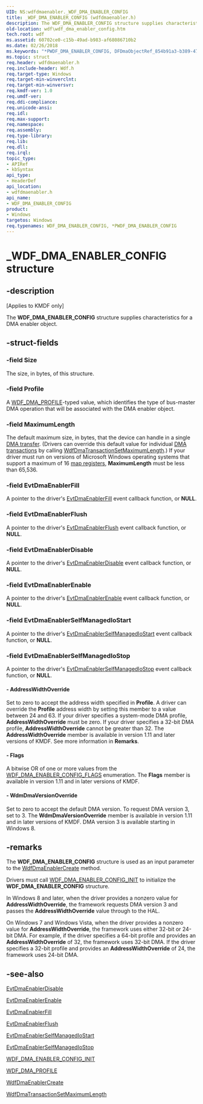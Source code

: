 ```yaml
---
UID: NS:wdfdmaenabler._WDF_DMA_ENABLER_CONFIG
title: _WDF_DMA_ENABLER_CONFIG (wdfdmaenabler.h)
description: The WDF_DMA_ENABLER_CONFIG structure supplies characteristics for a DMA enabler object.
old-location: wdf\wdf_dma_enabler_config.htm
tech.root: wdf
ms.assetid: 60702ce0-c15b-49ad-b983-af68086710b2
ms.date: 02/26/2018
ms.keywords: "*PWDF_DMA_ENABLER_CONFIG, DFDmaObjectRef_854b91a3-b389-47a9-bc88-d4796025f73e.xml, PWDF_DMA_ENABLER_CONFIG, PWDF_DMA_ENABLER_CONFIG structure pointer, WDF_DMA_ENABLER_CONFIG, WDF_DMA_ENABLER_CONFIG structure, _WDF_DMA_ENABLER_CONFIG, kmdf.wdf_dma_enabler_config, wdf.wdf_dma_enabler_config, wdfdmaenabler/PWDF_DMA_ENABLER_CONFIG, wdfdmaenabler/WDF_DMA_ENABLER_CONFIG"
ms.topic: struct
req.header: wdfdmaenabler.h
req.include-header: Wdf.h
req.target-type: Windows
req.target-min-winverclnt: 
req.target-min-winversvr: 
req.kmdf-ver: 1.0
req.umdf-ver: 
req.ddi-compliance: 
req.unicode-ansi: 
req.idl: 
req.max-support: 
req.namespace: 
req.assembly: 
req.type-library: 
req.lib: 
req.dll: 
req.irql: 
topic_type:
- APIRef
- kbSyntax
api_type:
- HeaderDef
api_location:
- wdfdmaenabler.h
api_name:
- WDF_DMA_ENABLER_CONFIG
product:
- Windows
targetos: Windows
req.typenames: WDF_DMA_ENABLER_CONFIG, *PWDF_DMA_ENABLER_CONFIG
---
```


# _WDF_DMA_ENABLER_CONFIG structure


## -description


<p class="CCE_Message">[Applies to KMDF only]</p>

The <b>WDF_DMA_ENABLER_CONFIG</b> structure supplies characteristics for a DMA enabler object.


## -struct-fields




### -field Size

The size, in bytes, of this structure.


### -field Profile

A <a href="https://docs.microsoft.com/windows-hardware/drivers/ddi/content/wdfdmaenabler/ne-wdfdmaenabler-_wdf_dma_profile">WDF_DMA_PROFILE</a>-typed value, which identifies the type of bus-master DMA operation that will be associated with the DMA enabler object.


### -field MaximumLength

The default maximum size, in bytes, that the device can handle in a single <a href="https://docs.microsoft.com/windows-hardware/drivers/wdf/dma-transactions-and-dma-transfers">DMA transfer</a>. (Drivers can override this default value for individual <a href="https://docs.microsoft.com/windows-hardware/drivers/wdf/dma-transactions-and-dma-transfers">DMA transactions</a> by calling <a href="https://docs.microsoft.com/windows-hardware/drivers/ddi/content/wdfdmatransaction/nf-wdfdmatransaction-wdfdmatransactionsetmaximumlength">WdfDmaTransactionSetMaximumLength</a>.) If your driver must run on versions of Microsoft Windows operating systems that support a maximum of 16 <a href="https://docs.microsoft.com/windows-hardware/drivers/kernel/map-registers">map registers</a>, <b>MaximumLength</b> must be less than 65,536.  


### -field EvtDmaEnablerFill

A pointer to the driver's <a href="https://docs.microsoft.com/windows-hardware/drivers/ddi/content/wdfdmaenabler/nc-wdfdmaenabler-evt_wdf_dma_enabler_fill">EvtDmaEnablerFill</a> event callback function, or <b>NULL</b>.


### -field EvtDmaEnablerFlush

A pointer to the driver's <a href="https://docs.microsoft.com/windows-hardware/drivers/ddi/content/wdfdmaenabler/nc-wdfdmaenabler-evt_wdf_dma_enabler_flush">EvtDmaEnablerFlush</a> event callback function, or <b>NULL</b>.


### -field EvtDmaEnablerDisable

A pointer to the driver's <a href="https://docs.microsoft.com/windows-hardware/drivers/ddi/content/wdfdmaenabler/nc-wdfdmaenabler-evt_wdf_dma_enabler_disable">EvtDmaEnablerDisable</a> event callback function, or <b>NULL</b>.


### -field EvtDmaEnablerEnable

A pointer to the driver's <a href="https://docs.microsoft.com/windows-hardware/drivers/ddi/content/wdfdmaenabler/nc-wdfdmaenabler-evt_wdf_dma_enabler_enable">EvtDmaEnablerEnable</a> event callback function, or <b>NULL</b>.


### -field EvtDmaEnablerSelfManagedIoStart

A pointer to the driver's <a href="https://docs.microsoft.com/windows-hardware/drivers/ddi/content/wdfdmaenabler/nc-wdfdmaenabler-evt_wdf_dma_enabler_selfmanaged_io_start">EvtDmaEnablerSelfManagedIoStart</a> event callback function, or <b>NULL</b>.


### -field EvtDmaEnablerSelfManagedIoStop

A pointer to the driver's <a href="https://docs.microsoft.com/windows-hardware/drivers/ddi/content/wdfdmaenabler/nc-wdfdmaenabler-evt_wdf_dma_enabler_selfmanaged_io_stop">EvtDmaEnablerSelfManagedIoStop</a> event callback function, or <b>NULL</b>.


#### - AddressWidthOverride

Set to zero to accept the address width specified in <b>Profile</b>. A driver can override the <b>Profile</b>  address width by setting this member to a value between 24  and 63. If your driver specifies a system-mode DMA profile, <b>AddressWidthOverride</b> must be zero. If your driver specifies a 32-bit DMA profile, <b>AddressWidthOverride</b> cannot be greater than 32. The <b>AddressWidthOverride</b> member is available in version 1.11 and later versions of KMDF. See more information in <b>Remarks</b>.


#### - Flags

A bitwise OR of one or more values from the <a href="https://docs.microsoft.com/windows-hardware/drivers/ddi/content/wdfdmaenabler/ne-wdfdmaenabler-_wdf_dma_enabler_config_flags">WDF_DMA_ENABLER_CONFIG_FLAGS</a> enumeration. The <b>Flags</b> member is available in version 1.11 and in later versions of KMDF.


#### - WdmDmaVersionOverride

Set to zero to accept the default DMA version. To request DMA version 3, set to 3. The <b>WdmDmaVersionOverride</b> member is available in version 1.11 and in later versions of KMDF. DMA version 3 is available starting in Windows 8.


## -remarks



The <b>WDF_DMA_ENABLER_CONFIG</b> structure is used as an input parameter to the <a href="https://docs.microsoft.com/windows-hardware/drivers/ddi/content/wdfdmaenabler/nf-wdfdmaenabler-wdfdmaenablercreate">WdfDmaEnablerCreate</a> method.

Drivers must call <a href="https://docs.microsoft.com/windows-hardware/drivers/ddi/content/wdfdmaenabler/nf-wdfdmaenabler-wdf_dma_enabler_config_init">WDF_DMA_ENABLER_CONFIG_INIT</a> to initialize the <b>WDF_DMA_ENABLER_CONFIG</b> structure.

In Windows 8 and later, when the driver provides a nonzero value for <b>AddressWidthOverride</b>, the framework requests DMA version 3 and passes the <b>AddressWidthOverride</b> value through to the HAL.

On Windows 7 and Windows Vista, when the driver provides a nonzero value for <b>AddressWidthOverride</b>, the framework uses either 32-bit or 24-bit DMA. For example, if the driver specifies a 64-bit profile and provides an <b>AddressWidthOverride</b> of 32, the framework uses 32-bit DMA.  If the driver specifies a 32-bit profile and provides an <b>AddressWidthOverride</b> of 24, the framework uses 24-bit DMA.




## -see-also




<a href="https://docs.microsoft.com/windows-hardware/drivers/ddi/content/wdfdmaenabler/nc-wdfdmaenabler-evt_wdf_dma_enabler_disable">EvtDmaEnablerDisable</a>



<a href="https://docs.microsoft.com/windows-hardware/drivers/ddi/content/wdfdmaenabler/nc-wdfdmaenabler-evt_wdf_dma_enabler_enable">EvtDmaEnablerEnable</a>



<a href="https://docs.microsoft.com/windows-hardware/drivers/ddi/content/wdfdmaenabler/nc-wdfdmaenabler-evt_wdf_dma_enabler_fill">EvtDmaEnablerFill</a>



<a href="https://docs.microsoft.com/windows-hardware/drivers/ddi/content/wdfdmaenabler/nc-wdfdmaenabler-evt_wdf_dma_enabler_flush">EvtDmaEnablerFlush</a>



<a href="https://docs.microsoft.com/windows-hardware/drivers/ddi/content/wdfdmaenabler/nc-wdfdmaenabler-evt_wdf_dma_enabler_selfmanaged_io_start">EvtDmaEnablerSelfManagedIoStart</a>



<a href="https://docs.microsoft.com/windows-hardware/drivers/ddi/content/wdfdmaenabler/nc-wdfdmaenabler-evt_wdf_dma_enabler_selfmanaged_io_stop">EvtDmaEnablerSelfManagedIoStop</a>



<a href="https://docs.microsoft.com/windows-hardware/drivers/ddi/content/wdfdmaenabler/nf-wdfdmaenabler-wdf_dma_enabler_config_init">WDF_DMA_ENABLER_CONFIG_INIT</a>



<a href="https://docs.microsoft.com/windows-hardware/drivers/ddi/content/wdfdmaenabler/ne-wdfdmaenabler-_wdf_dma_profile">WDF_DMA_PROFILE</a>



<a href="https://docs.microsoft.com/windows-hardware/drivers/ddi/content/wdfdmaenabler/nf-wdfdmaenabler-wdfdmaenablercreate">WdfDmaEnablerCreate</a>



<a href="https://docs.microsoft.com/windows-hardware/drivers/ddi/content/wdfdmatransaction/nf-wdfdmatransaction-wdfdmatransactionsetmaximumlength">WdfDmaTransactionSetMaximumLength</a>
 

 


